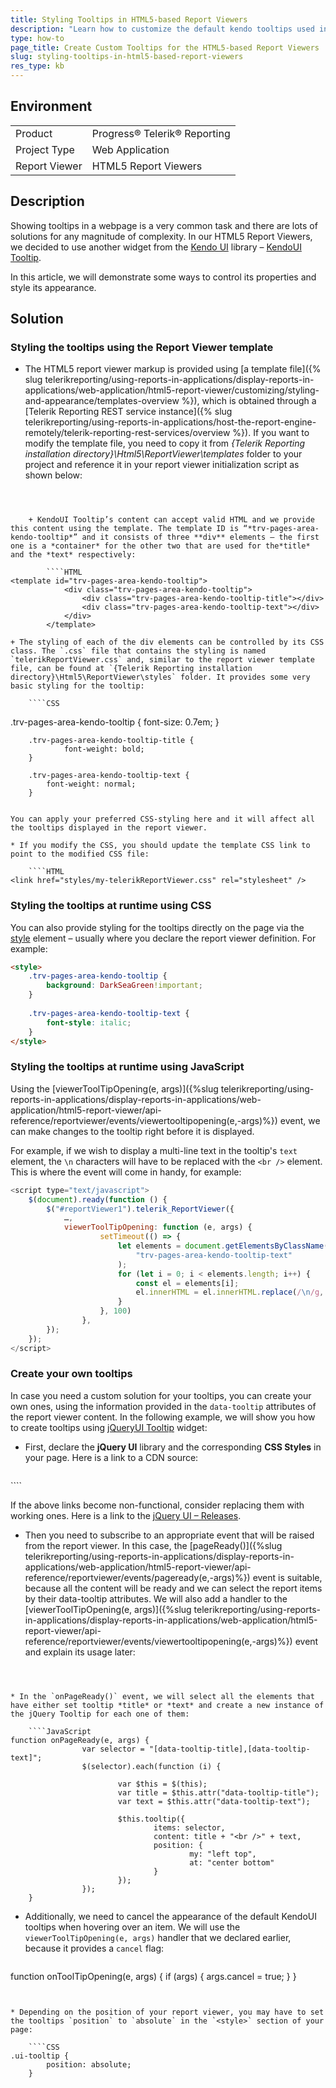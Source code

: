 ```yaml
---
title: Styling Tooltips in HTML5-based Report Viewers 
description: "Learn how to customize the default kendo tooltips used in the HTML5 Report Viewers in different ways."
type: how-to
page_title: Create Custom Tooltips for the HTML5-based Report Viewers 
slug: styling-tooltips-in-html5-based-report-viewers
res_type: kb
---
```


## Environment

<table>
	<tr>
		<td>Product</td>
		<td>Progress® Telerik® Reporting</td>
	</tr>
	<tr>
		<td>Project Type</td>
		<td>Web Application</td>
	</tr>
	<tr>
		<td>Report Viewer</td>
		<td>HTML5 Report Viewers</td>
	</tr>
</table>

## Description

Showing tooltips in a webpage is a very common task and there are lots of solutions for any magnitude of complexity. In our HTML5 Report Viewers, we decided to use another widget from the [Kendo UI](https://www.telerik.com/kendo-ui) library – [KendoUI Tooltip](https://demos.telerik.com/kendo-ui/tooltip/index).

In this article, we will demonstrate some ways to control its properties and style its appearance.

## Solution

### Styling the tooltips using the Report Viewer template

* The HTML5 report viewer markup is provided using [a template file]({% slug telerikreporting/using-reports-in-applications/display-reports-in-applications/web-application/html5-report-viewer/customizing/styling-and-appearance/templates-overview %}), which is obtained through a [Telerik Reporting REST service instance]({% slug telerikreporting/using-reports-in-applications/host-the-report-engine-remotely/telerik-reporting-rest-services/overview %}). If you want to modify the template file, you need to copy it from *{Telerik Reporting installation directory}\Html5\ReportViewer\templates* folder to your project and reference it in your report viewer initialization script as shown below:

	````HTML
<script type="text/javascript">

		$(document).ready(function () {
			$("#reportViewer1")
				.telerik_ReportViewer({
				…,
				templateUrl: 'ReportViewer/templates/telerikReportViewerTemplate.html',…,
			});
		});
	</script>
````


	+ KendoUI Tooltip’s content can accept valid HTML and we provide this content using the template. The template ID is “*trv-pages-area-kendo-tooltip*” and it consists of three **div** elements – the first one is a *container* for the other two that are used for the*title* and the *text* respectively:

		````HTML
<template id="trv-pages-area-kendo-tooltip">
			<div class="trv-pages-area-kendo-tooltip">
				<div class="trv-pages-area-kendo-tooltip-title"></div>
				<div class="trv-pages-area-kendo-tooltip-text"></div>
			</div>
		</template>
````


	+ The styling of each of the div elements can be controlled by its CSS class. The `.css` file that contains the styling is named `telerikReportViewer.css` and, similar to the report viewer template file, can be found at `{Telerik Reporting installation directory}\Html5\ReportViewer\styles` folder. It provides some very basic styling for the tooltip:

		````CSS
.trv-pages-area-kendo-tooltip {
				font-size: 0.7em;
			}

		.trv-pages-area-kendo-tooltip-title {
				font-weight: bold;
		}

		.trv-pages-area-kendo-tooltip-text {
			font-weight: normal;
		}
````

You can apply your preferred CSS-styling here and it will affect all the tooltips displayed in the report viewer.

* If you modify the CSS, you should update the template CSS link to point to the modified CSS file:

	````HTML
<link href="styles/my-telerikReportViewer.css" rel="stylesheet" />
````


### Styling the tooltips at runtime using CSS

You can also provide styling for the tooltips directly on the page via the [style](https://developer.mozilla.org/en-US/docs/Web/HTML/Element/style) element – usually where you declare the report viewer definition. For example:

````HTML
<style>
	.trv-pages-area-kendo-tooltip {
		background: DarkSeaGreen!important;
	}
 
	.trv-pages-area-kendo-tooltip-text {
		font-style: italic;
	}
</style>
````

### Styling the tooltips at runtime using JavaScript

Using the [viewerToolTipOpening(e, args)]({%slug telerikreporting/using-reports-in-applications/display-reports-in-applications/web-application/html5-report-viewer/api-reference/reportviewer/events/viewertooltipopening(e,-args)%}) event, we can make changes to the tooltip right before it is displayed.

For example, if we wish to display a multi-line text in the tooltip's `text` element, the `\n` characters will have to be replaced with the `<br />` element. This is where the event will come in handy, for example:

````JavaScript
<script type="text/javascript">
	$(document).ready(function () {
		$("#reportViewer1").telerik_ReportViewer({
			…,
			viewerToolTipOpening: function (e, args) {
					setTimeout(() => {
						let elements = document.getElementsByClassName(
							"trv-pages-area-kendo-tooltip-text"
						);
						for (let i = 0; i < elements.length; i++) {
							const el = elements[i];
							el.innerHTML = el.innerHTML.replace(/\n/g, "<br />");
						}
					}, 100)
				},
		});
	});
</script>
````

### Create your own tooltips

In case you need a custom solution for your tooltips, you can create your own ones, using the information provided in the `data-tooltip` attributes of the report viewer content. In the following example, we will show you how to create tooltips using [jQueryUI Tooltip](https://jqueryui.com/tooltip/) widget:

* First, declare the __jQuery UI__ library and the corresponding __CSS Styles__ in your page. Here is a link to a CDN source:

	````HTML
<link rel="stylesheet" href="https://code.jquery.com/ui/1.13.0/themes/base/jquery-ui.css">
	<script src="https://code.jquery.com/ui/1.13.0/jquery-ui.min.js"></script>
````

If the above links become non-functional, consider replacing them with working ones. Here is a link to the [jQuery UI – Releases](https://releases.jquery.com/ui/).

* Then you need to subscribe to an appropriate event that will be raised from the report viewer. In this case, the [pageReady()]({%slug telerikreporting/using-reports-in-applications/display-reports-in-applications/web-application/html5-report-viewer/api-reference/reportviewer/events/pageready(e,-args)%}) event is suitable, because all the content will be ready and we can select the report items by their data-tooltip attributes. We will also add a handler to the [viewerToolTipOpening(e, args)]({%slug telerikreporting/using-reports-in-applications/display-reports-in-applications/web-application/html5-report-viewer/api-reference/reportviewer/events/viewertooltipopening(e,-args)%}) event and explain its usage later:

	````HTML
<script type="text/javascript">
		$(document).ready(function () {
			$("#reportViewer1").telerik_ReportViewer({
				…,
				viewerToolTipOpening: onToolTipOpening,
				pageReady: onPageReady,
			});
		});
	</script>
````


* In the `onPageReady()` event, we will select all the elements that have either set tooltip *title* or *text* and create a new instance of the jQuery Tooltip for each one of them:

	````JavaScript
function onPageReady(e, args) { 
				var selector = "[data-tooltip-title],[data-tooltip-text]";
				$(selector).each(function (i) {
			
						var $this = $(this);
						var title = $this.attr("data-tooltip-title");
						var text = $this.attr("data-tooltip-text");
			
						$this.tooltip({
								items: selector,
								content: title + "<br />" + text,
								position: {
										my: "left top",
										at: "center bottom"
								}
						});
				});
	}
````


* Additionally, we need to cancel the appearance of the default KendoUI tooltips when hovering over an item. We will use the `viewerToolTipOpening(e, args)` handler that we declared earlier, because it provides a `cancel` flag:

	````JavaScript
function onToolTipOpening(e, args) {
		if (args) {
				args.cancel = true;
		}
	}
````


* Depending on the position of your report viewer, you may have to set the tooltips `position` to `absolute` in the `<style>` section of your page:

	````CSS
.ui-tooltip {
		position: absolute;
	}
````

